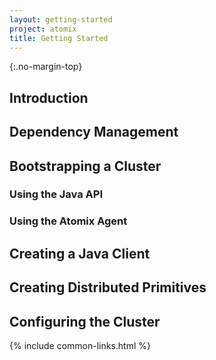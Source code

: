 ```yaml
---
layout: getting-started
project: atomix
title: Getting Started
---
```


{:.no-margin-top}

## Introduction

## Dependency Management

## Bootstrapping a Cluster

### Using the Java API

### Using the Atomix Agent

## Creating a Java Client

## Creating Distributed Primitives

## Configuring the Cluster

{% include common-links.html %}